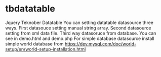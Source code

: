 # tbdatatable
Jquery Teknober Datatable
You can setting datatable datasource three ways. First datasouce setting manual string array. Second datasource setting from xml data file. Third way datasoruce from database. You can see in demo.html and demo.php
For simple database datasource install simple world database from https://dev.mysql.com/doc/world-setup/en/world-setup-installation.html

